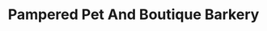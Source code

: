 ---
title: "Pampered Pet And Boutique Barkery"
url: /alexandria/pampered-pet-and-boutique-barkery/
shop: pet
---